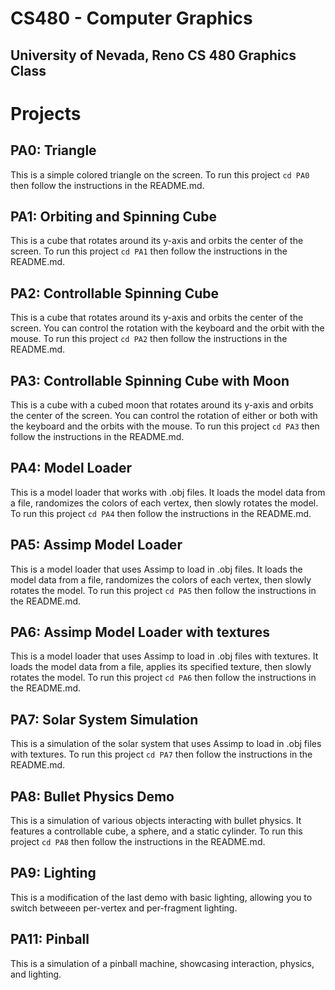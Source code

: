 # CS480 - Computer Graphics
## University of Nevada, Reno CS 480 Graphics Class

# Projects

## PA0: Triangle
This is a simple colored triangle on the screen. To run this project ```cd PA0``` then follow the instructions in the README.md.

## PA1: Orbiting and Spinning Cube
This is a cube that rotates around its y-axis and orbits the center of the screen. To run this project ```cd PA1``` then follow the instructions in the README.md.

## PA2: Controllable Spinning Cube
This is a cube that rotates around its y-axis and orbits the center of the screen. You can control the rotation with the keyboard and the orbit with the mouse. To run this project ```cd PA2``` then follow the instructions in the README.md.

## PA3: Controllable Spinning Cube with Moon
This is a cube with a cubed moon that rotates around its y-axis and orbits the center of the screen. You can control the rotation of either or both with the keyboard and the orbits with the mouse. To run this project ```cd PA3``` then follow the instructions in the README.md.

## PA4: Model Loader
This is a model loader that works with .obj files. It loads the model data from a file, randomizes the colors of each vertex, then slowly rotates the model. To run this project ```cd PA4``` then follow the instructions in the README.md.

## PA5: Assimp Model Loader
This is a model loader that uses Assimp to load in .obj files. It loads the model data from a file, randomizes the colors of each vertex, then slowly rotates the model. To run this project ```cd PA5``` then follow the instructions in the README.md.

## PA6: Assimp Model Loader with textures
This is a model loader that uses Assimp to load in .obj files with textures. It loads the model data from a file, applies its specified texture, then slowly rotates the model. To run this project ```cd PA6``` then follow the instructions in the README.md.

## PA7: Solar System Simulation
This is a simulation of the solar system that uses Assimp to load in .obj files with textures. To run this project ```cd PA7``` then follow the instructions in the README.md.

## PA8: Bullet Physics Demo
This is a simulation of various objects interacting with bullet physics. It features a controllable cube, a sphere, and a static cylinder. To run this project ```cd PA8``` then follow the instructions in the README.md.

## PA9: Lighting
This is a modification of the last demo with basic lighting, allowing you to switch betweeen per-vertex and per-fragment lighting.

## PA11: Pinball
This is a simulation of a pinball machine, showcasing interaction, physics, and lighting.



